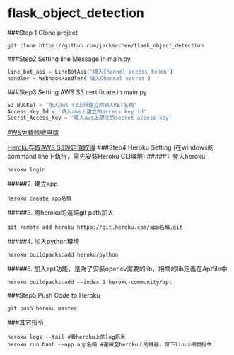 # flask_object_detection
###Step 1
Clone project
```
git clone https://github.com/jackscchen/flask_object_detection
```
###Step2
Setting line Message in main.py
```python
line_bot_api = LineBotApi('填入Channel access token')
handler = WebhookHandler('填入Channel secret')
```
###Step3
Setting AWS S3 certificate in main.py
```python
S3_BUCKET = '填入aws s3上所建立的BUCKET名稱'
Access_Key_Id = '填入aws上建立的access key id'
Secret_Access_Key = '填入aws上建立的secret access key'
```
[AWS免費帳號申請](https://aws.amazon.com/tw/free/)

[Heroku存取AWS S3設定值取得](https://devcenter.heroku.com/articles/s3)
###Step4
Heroku Setting (在windows的command line下執行，需先安裝Heroku CLI環境)
#####1. 登入heroku
```
heroku login
```
#####2. 建立app
```
heroku create app名稱
```
#####3. 將heroku的遠端git path加入
```
git remote add heroku https://git.heroku.com/app名稱.git
```
#####4. 加入python環境
```
heroku buildpacks:add heroku/python
```
#####5. 加入apt功能，是為了安裝opencv需要的lib，相關的lib定義在Aptfile中
```
heroku buildpacks:add --index 1 heroku-community/apt
```
###Step5
Push Code to Heroku
```
git push heroku master
```
###其它指令
```
heroku logs --tail #看heroku上的log訊息
heroku run bash --app app名稱 #連線至heroku上的機器，可下linux相關指令
```
